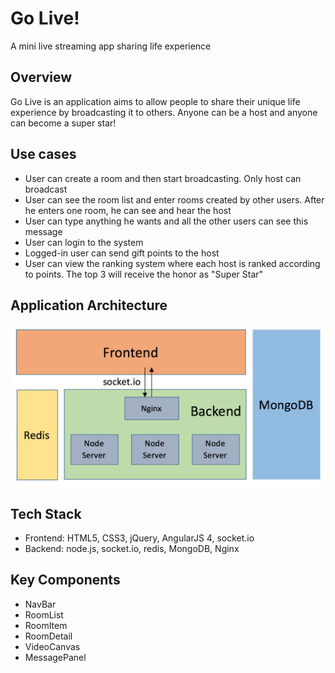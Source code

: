 # Go Live!
A mini live streaming app sharing life experience

## Overview
Go Live is an application aims to allow people to share their unique life experience by broadcasting it to others. Anyone can be a host and anyone can become a super star!

## Use cases
- User can create a room and then start broadcasting. Only host can broadcast
- User can see the room list and enter rooms created by other users. After he enters one room, he can see and hear the host
- User can type anything he wants and all the other users can see this message
- User can login to the system
- Logged-in user can send gift points to the host
- User can view the ranking system where each host is ranked according to points. The top 3 will receive the honor as "Super Star"

## Application Architecture
![N|Solid](https://github.com/cqlzx/go-live/blob/master/GoLiveDiagram.png)
## Tech Stack
- Frontend: HTML5, CSS3, jQuery, AngularJS 4, socket.io
- Backend: node.js, socket.io, redis, MongoDB, Nginx

## Key Components
- NavBar
- RoomList
- RoomItem
- RoomDetail
- VideoCanvas
- MessagePanel
